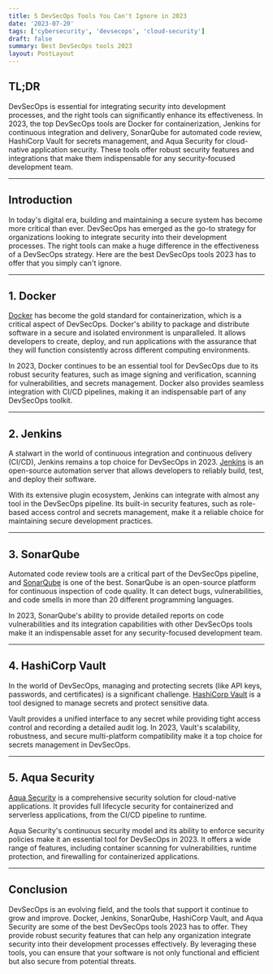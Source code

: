 ```yaml
---
title: 5 DevSecOps Tools You Can't Ignore in 2023
date: '2023-07-20'
tags: ['cybersecurity', 'devsecops', 'cloud-security']
draft: false
summary: Best DevSecOps tools 2023
layout: PostLayout
---
```


## TL;DR

DevSecOps is essential for integrating security into development processes, and the right tools can significantly enhance its effectiveness. In 2023, the top DevSecOps tools are Docker for containerization, Jenkins for continuous integration and delivery, SonarQube for automated code review, HashiCorp Vault for secrets management, and Aqua Security for cloud-native application security. These tools offer robust security features and integrations that make them indispensable for any security-focused development team.

---

## Introduction

In today's digital era, building and maintaining a secure system has become more critical than ever. DevSecOps has emerged as the go-to strategy for organizations looking to integrate security into their development processes. The right tools can make a huge difference in the effectiveness of a DevSecOps strategy. Here are the best DevSecOps tools 2023 has to offer that you simply can't ignore.

---

## 1. Docker

[Docker](https://www.docker.com/) has become the gold standard for containerization, which is a critical aspect of DevSecOps. Docker's ability to package and distribute software in a secure and isolated environment is unparalleled. It allows developers to create, deploy, and run applications with the assurance that they will function consistently across different computing environments.

In 2023, Docker continues to be an essential tool for DevSecOps due to its robust security features, such as image signing and verification, scanning for vulnerabilities, and secrets management. Docker also provides seamless integration with CI/CD pipelines, making it an indispensable part of any DevSecOps toolkit.

---

## 2. Jenkins

A stalwart in the world of continuous integration and continuous delivery (CI/CD), Jenkins remains a top choice for DevSecOps in 2023. [Jenkins](https://www.jenkins.io/) is an open-source automation server that allows developers to reliably build, test, and deploy their software.

With its extensive plugin ecosystem, Jenkins can integrate with almost any tool in the DevSecOps pipeline. Its built-in security features, such as role-based access control and secrets management, make it a reliable choice for maintaining secure development practices.

---

## 3. SonarQube

Automated code review tools are a critical part of the DevSecOps pipeline, and [SonarQube](https://www.sonarqube.org/) is one of the best. SonarQube is an open-source platform for continuous inspection of code quality. It can detect bugs, vulnerabilities, and code smells in more than 20 different programming languages.

In 2023, SonarQube's ability to provide detailed reports on code vulnerabilities and its integration capabilities with other DevSecOps tools make it an indispensable asset for any security-focused development team.

---

## 4. HashiCorp Vault

In the world of DevSecOps, managing and protecting secrets (like API keys, passwords, and certificates) is a significant challenge. [HashiCorp Vault](https://www.vaultproject.io/) is a tool designed to manage secrets and protect sensitive data.

Vault provides a unified interface to any secret while providing tight access control and recording a detailed audit log. In 2023, Vault's scalability, robustness, and secure multi-platform compatibility make it a top choice for secrets management in DevSecOps.

---

## 5. Aqua Security

[Aqua Security](https://www.aquasec.com/) is a comprehensive security solution for cloud-native applications. It provides full lifecycle security for containerized and serverless applications, from the CI/CD pipeline to runtime.

Aqua Security's continuous security model and its ability to enforce security policies make it an essential tool for DevSecOps in 2023. It offers a wide range of features, including container scanning for vulnerabilities, runtime protection, and firewalling for containerized applications.

---

## Conclusion

DevSecOps is an evolving field, and the tools that support it continue to grow and improve. Docker, Jenkins, SonarQube, HashiCorp Vault, and Aqua Security are some of the best DevSecOps tools 2023 has to offer. They provide robust security features that can help any organization integrate security into their development processes effectively. By leveraging these tools, you can ensure that your software is not only functional and efficient but also secure from potential threats.
